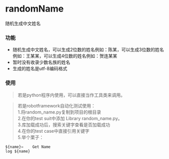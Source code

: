 # randomName
随机生成中文姓名
###  功能
* 随机生成中文姓名，可以生成2位数的姓名例如：陈某，可以生成3位数的姓名例如：王某某，可以生成4位数的姓名例如：贺连某某
* 暂时没有收录少数名族的姓名
* 生成的姓名是utf-8编码格式
### 使用
> 若是python程序内使用，可以直接当作工具类来调用。

> 若是robotframework自动化测试使用：<br>
> 1.将random_name.py复制到项目的根目录<br>
> 2.在你的test suit中添加 Library random_name.py。<br>
> 3.库加载成功后，搜索关键字查看是否加载成功<br>
> 4.在你的test case中直接引用关键字<br>
> 5.举个栗子：
```python
${name}=	Get Name
log	${name}
```



